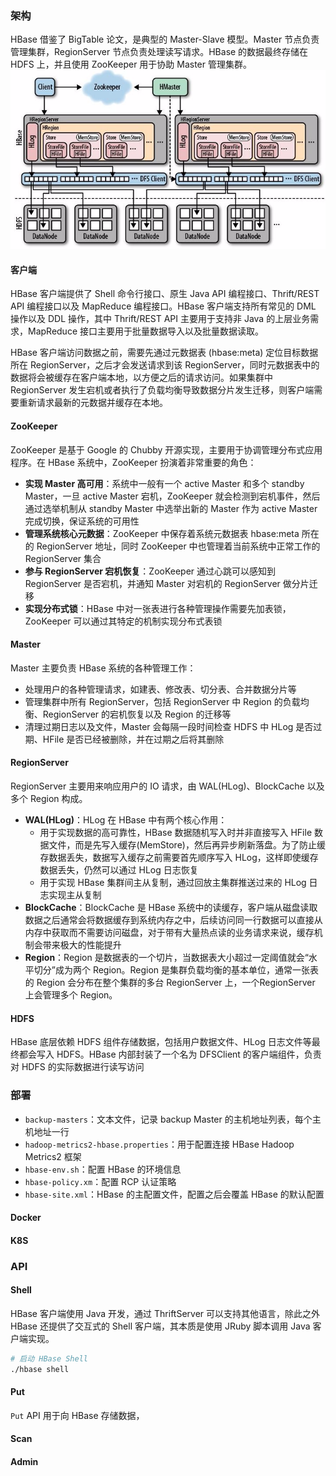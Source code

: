### 架构

HBase 借鉴了 BigTable 论文，是典型的 Master-Slave 模型。Master 节点负责管理集群，RegionServer 节点负责处理读写请求。HBase 的数据最终存储在 HDFS 上，并且使用 ZooKeeper 用于协助 Master 管理集群。
![HBase 系统架构](../resources/archi.jpg)

#### 客户端

HBase 客户端提供了 Shell 命令行接口、原生 Java API 编程接口、Thrift/REST API 编程接口以及 MapReduce 编程接口。HBase 客户端支持所有常见的 DML 操作以及 DDL 操作，其中 Thrift/REST API 主要用于支持非 Java 的上层业务需求，MapReduce 接口主要用于批量数据导入以及批量数据读取。

HBase 客户端访问数据之前，需要先通过元数据表 (hbase:meta) 定位目标数据所在 RegionServer，之后才会发送请求到该 RegionServer，同时元数据表中的数据将会被缓存在客户端本地，以方便之后的请求访问。如果集群中 RegionServer 发生宕机或者执行了负载均衡导致数据分片发生迁移，则客户端需要重新请求最新的元数据并缓存在本地。

#### ZooKeeper

ZooKeeper 是基于 Google 的 Chubby 开源实现，主要用于协调管理分布式应用程序。在 HBase 系统中，ZooKeeper 扮演着非常重要的角色：
- **实现 Master 高可用**：系统中一般有一个 active Master 和多个 standby Master，一旦 active Master 宕机，ZooKeeper 就会检测到宕机事件，然后通过选举机制从 standby Master 中选举出新的 Master 作为 active Master 完成切换，保证系统的可用性
- **管理系统核心元数据**：ZooKeeper 中保存着系统元数据表 hbase:meta 所在的 RegionServer 地址，同时 ZooKeeper 中也管理着当前系统中正常工作的 RegionServer 集合
- **参与 RegionServer 宕机恢复**：ZooKeeper 通过心跳可以感知到 RegionServer 是否宕机，并通知 Master 对宕机的 RegionServer 做分片迁移
- **实现分布式锁**：HBase 中对一张表进行各种管理操作需要先加表锁，ZooKeeper 可以通过其特定的机制实现分布式表锁

#### Master

Master 主要负责 HBase 系统的各种管理工作：
- 处理用户的各种管理请求，如建表、修改表、切分表、合并数据分片等
- 管理集群中所有 RegionServer，包括 RegionServer 中 Region 的负载均衡、RegionServer 的宕机恢复以及 Region 的迁移等
- 清理过期日志以及文件，Master 会每隔一段时间检查 HDFS 中 HLog 是否过期、HFile 是否已经被删除，并在过期之后将其删除

#### RegionServer

RegionServer 主要用来响应用户的 IO 请求，由 WAL(HLog)、BlockCache 以及多个 Region 构成。
- **WAL(HLog)**：HLog 在 HBase 中有两个核心作用：
  - 用于实现数据的高可靠性，HBase 数据随机写入时并非直接写入 HFile 数据文件，而是先写入缓存(MemStore)，然后再异步刷新落盘。为了防止缓存数据丢失，数据写入缓存之前需要首先顺序写入 HLog，这样即使缓存数据丢失，仍然可以通过 HLog 日志恢复
  - 用于实现 HBase 集群间主从复制，通过回放主集群推送过来的 HLog 日志实现主从复制
- **BlockCache**：BlockCache 是 HBase 系统中的读缓存，客户端从磁盘读取数据之后通常会将数据缓存到系统内存之中，后续访问同一行数据可以直接从内存中获取而不需要访问磁盘，对于带有大量热点读的业务请求来说，缓存机制会带来极大的性能提升
- **Region**：Region 是数据表的一个切片，当数据表大小超过一定阈值就会“水平切分”成为两个 Region。Region 是集群负载均衡的基本单位，通常一张表的 Region 会分布在整个集群的多台 RegionServer 上，一个RegionServer 上会管理多个 Region。

#### HDFS

HBase 底层依赖 HDFS 组件存储数据，包括用户数据文件、HLog 日志文件等最终都会写入 HDFS。HBase 内部封装了一个名为 DFSClient 的客户端组件，负责对 HDFS 的实际数据进行读写访问


### 部署

- ```backup-masters```：文本文件，记录 backup Master 的主机地址列表，每个主机地址一行
- ```hadoop-metrics2-hbase.properties```：用于配置连接 HBase Hadoop Metrics2 框架
- ```hbase-env.sh```：配置 HBase 的环境信息
- ```hbase-policy.xm```：配置 RCP 认证策略
- ```hbase-site.xml```：HBase 的主配置文件，配置之后会覆盖 HBase 的默认配置

#### Docker

#### K8S

### API

#### Shell

HBase 客户端使用 Java 开发，通过 ThriftServer 可以支持其他语言，除此之外 HBase 还提供了交互式的 Shell 客户端，其本质是使用 JRuby 脚本调用 Java 客户端实现。

```sh
# 启动 HBase Shell
./hbase shell
```

#### Put

`Put` API 用于向 HBase 存储数据，

#### Scan

#### Admin